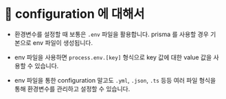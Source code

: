# 🔔 configuration 에 대해서

- 환경변수를 설정할 때 보통은 `.env` 파일을 활용합니다. prisma 를 사용할 경우 기본으로 env 파일이 생성됩니다.

- env 파일을 사용하면 `process.env.[key]` 형식으로 key 값에 대한 value 값을 사용할 수 있습니다. 

- env 파일을 통한 configuration 말고도 `.yml`, `.json`, `.ts` 등등 여러 파일 형식을 통해 환경변수를 관리하고 설정할 수 있습니다. 